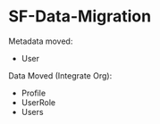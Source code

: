# SF-Data-Migration

Metadata moved: 
- User

Data Moved (Integrate Org):
- Profile
- UserRole
- Users

